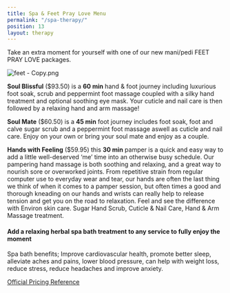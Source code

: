 ```yaml
---
title: Spa & Feet Pray Love Menu
permalink: "/spa-therapy/"
position: 13
layout: therapy
---
```


Take an extra moment for yourself with one of our new mani/pedi FEET PRAY LOVE packages.  

![feet - Copy.png](/uploads/feet%20-%20Copy.png)

**Soul Blissful** (\$93.50) is a **60 min** hand & foot journey including luxurious foot soak, scrub and peppermint foot massage coupled with a silky hand treatment and optional soothing eye mask. Your cuticle and nail care is then followed by a relaxing hand and arm massage!

**Soul Mate** (\$60.50) is a **45 min** foot journey includes foot soak, foot and calve sugar scrub and a peppermint foot massage aswell as cuticle and nail care. Enjoy on your own or bring your soul mate and enjoy as a couple.

**Hands with Feeling** (\$59.95) this **30 min** pamper is a quick and easy way to add a little well-deserved ‘me’ time into an otherwise busy schedule. Our pampering hand massage is both soothing and relaxing, and a great way to nourish sore or overworked joints. From repetitive strain from regular computer use to everyday wear and tear, our hands are often the last thing we think of when it comes to a pamper session, but often times a good and thorough kneading on our hands and wrists can really help to release tension and get you on the road to relaxation. Feel and see the difference with Environ skin care. Sugar Hand Scrub, Cuticle & Nail Care, Hand & Arm Massage treatment.

<script src="https://widgets.mindbodyonline.com/javascripts/healcode.js" type="text/javascript"></script>

<healcode-widget data-type="appointments" data-widget-partner="object" data-widget-id="1f3850248a4" data-widget-version="0" ></healcode-widget>

#### Add a relaxing herbal spa bath treatment to any service to fully enjoy the moment

Spa bath benefits; Improve cardiovascular health, promote better sleep, alleviate aches and pains, lower blood pressure, can help with weight loss, reduce stress, reduce headaches and improve anxiety.


<div class='container bg-light my-4 p-4'>
<healcode-widget data-type="appointments" data-widget-partner="object" data-widget-id="1f3696348a4" data-widget-version="0"></healcode-widget>
</div>

<a href="/pricing-reference/">Official Pricing Reference</a>
